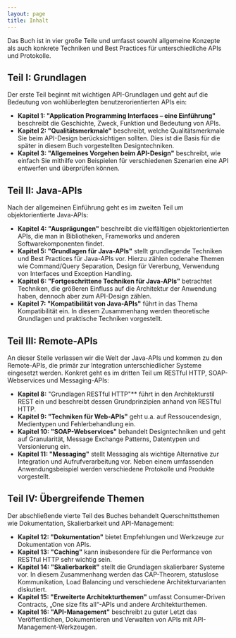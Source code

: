 ```yaml
---
layout: page
title: Inhalt
---
```

Das Buch ist in vier große Teile und umfasst sowohl allgemeine Konzepte als auch konkrete Techniken und Best Practices für unterschiedliche APIs und Protokolle.

## Teil I: Grundlagen

Der erste Teil beginnt mit wichtigen API-Grundlagen und geht auf die Bedeutung von wohlüberlegten benutzerorientierten APIs ein:

* **Kapitel 1: "Application Programming Interfaces – eine Einführung"** beschreibt die Geschichte, Zweck, Funktion und Bedeutung von APIs.
* **Kapitel 2: "Qualitätsmerkmale"** beschreibt, welche Qualitätsmerkmale Sie beim API-Design berücksichtigen sollten. Dies ist die Basis für die später in diesem Buch vorgestellten Designtechniken.
* **Kapitel 3: "Allgemeines Vorgehen beim API-Design"** beschreibt, wie einfach Sie mithilfe von Beispielen für verschiedenen Szenarien eine API entwerfen und überprüfen können.

## Teil II: Java-APIs

Nach der allgemeinen Einführung geht es im zweiten Teil um objektorientierte Java-APIs:

* **Kapitel 4: "Ausprägungen"** beschreibt die vielfältigen objektorientierten APIs, die man in Bibliotheken, Frameworks und anderen Softwarekomponenten findet.
* **Kapitel 5: "Grundlagen für Java-APIs"** stellt grundlegende Techniken und Best Practices für Java-APIs vor. Hierzu zählen codenahe Themen wie Command/Query Separation, Design für Vererbung, Verwendung von Interfaces und Exception Handling.
* **Kapitel 6: "Fortgeschrittene Techniken für Java-APIs"** betrachtet Techniken, die größeren Einfluss auf die Architektur der Anwendung haben, dennoch aber zum API-Design zählen.
* **Kapitel 7: "Kompatibilität von Java-APIs"** führt in das Thema Kompatibilität ein. In diesem Zusammenhang werden theoretische Grundlagen und praktische Techniken vorgestellt.

## Teil III: Remote-APIs

An dieser Stelle verlassen wir die Welt der Java-APIs und kommen zu den Remote-APIs, die primär zur Integration unterschiedlicher Systeme eingesetzt werden. Konkret geht es im dritten Teil um RESTful HTTP, SOAP-Webservices und Messaging-APIs:

* **Kapitel 8:** "Grundlagen RESTful HTTP"** führt in den Architekturstil REST ein und beschreibt dessen Grundprinzipien anhand von RESTful HTTP.
* **Kapitel 9: "Techniken für Web-APIs"** geht u.a. auf Ressoucendesign, Medientypen und Fehlerbehandlung ein.
* **Kapitel 10: "SOAP-Webservices"** behandelt Designtechniken und geht auf Granularität, Message Exchange Patterns, Datentypen und Versionierung ein.
* **Kapitel 11: "Messaging"** stellt Messaging als wichtige Alternative zur Integration und Aufrufverarbeitung vor. Neben einem umfassenden Anwendungsbeispiel werden verschiedene Protokolle und Produkte vorgestellt.

## Teil IV: Übergreifende Themen

Der abschließende vierte Teil des Buches behandelt Querschnittsthemen wie Dokumentation, Skalierbarkeit und API-Management:

* **Kapitel 12: "Dokumentation"** bietet Empfehlungen und Werkzeuge zur Dokumentation von APIs.
* **Kapitel 13: "Caching"** kann insbesondere für die Performance von RESTful HTTP sehr wichtig sein.
* **Kapitel 14: "Skalierbarkeit"** stellt die Grundlagen skalierbarer Systeme vor. In diesem Zusammenhang werden das CAP-Theorem, statuslose Kommunikation, Load Balancing und verschiedene Architekturvarianten diskutiert. 
* **Kapitel 15: "Erweiterte Architekturthemen"** umfasst Consumer-Driven Contracts, „One size fits all“-APIs und andere Architekturthemen.
* **Kapitel 16: "API-Management"** beschreibt zu guter Letzt das Veröffentlichen, Dokumentieren und Verwalten von APIs mit API-Management-Werkzeugen.
